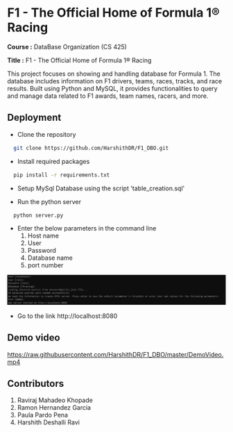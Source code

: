 # F1 - The Official Home of Formula 1® Racing

**Course :** DataBase Organization (CS 425)

**Title :** F1 - The Official Home of Formula 1® Racing

This project focuses on showing and handling database for Formula 1. The database includes information on F1 drivers, teams, races, tracks, and race results. Built using Python and MySQL, it provides functionalities to query and manage data related to F1 awards, team names, racers, and more.

## Deployment

- Clone the repository 

```bash
  git clone https://github.com/HarshithDR/F1_DBO.git
```

- Install required packages

```bash
  pip install -r requirements.txt
```

- Setup MySql Database using the script 'table_creation.sql'
    
- Run the python server

```bash
  python server.py
```

- Enter the below parameters in the command line
    1. Host name
    2. User
    3. Password 
    4. Database name
    5. port number

![alt text](image.png)

- Go to the link http://localhost:8080

## Demo video

https://raw.githubusercontent.com/HarshithDR/F1_DBO/master/DemoVideo.mp4


## Contributors

1. Raviraj Mahadeo Khopade
2. Ramon Hernandez Garcia
3. Paula Pardo Pena
4. Harshith Deshalli Ravi
